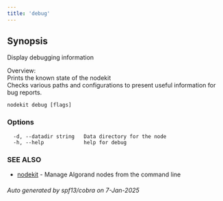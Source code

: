 ```yaml
---
title: 'debug'
---
```


## Synopsis

Display debugging information

Overview:  
Prints the known state of the nodekit  
Checks various paths and configurations to present useful information for bug reports.

```
nodekit debug [flags]
```

### Options

```
  -d, --datadir string   Data directory for the node
  -h, --help             help for debug
```

### SEE ALSO

- [nodekit](../nodekit) - Manage Algorand nodes from the command line

###### Auto generated by spf13/cobra on 7-Jan-2025
